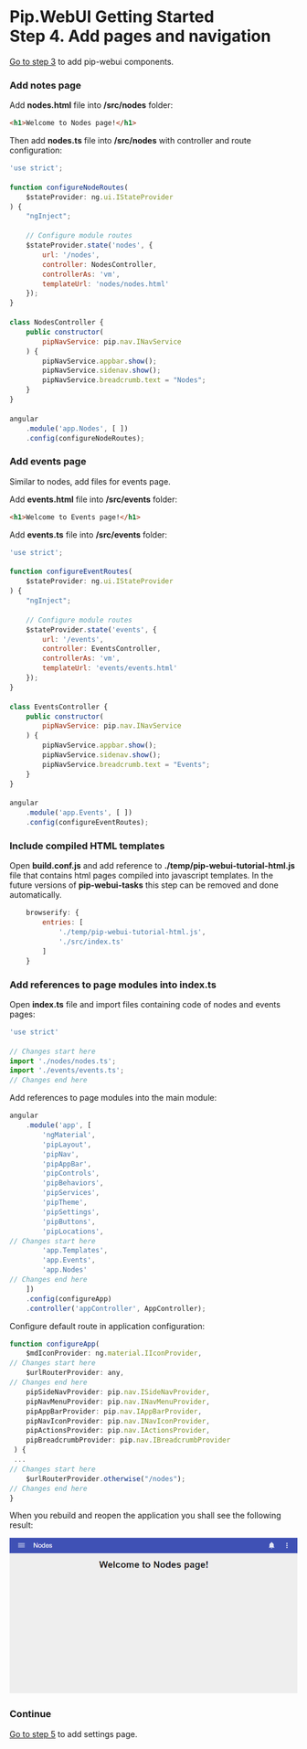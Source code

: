 # Pip.WebUI Getting Started <br/> Step 4. Add pages and navigation

[Go to step 3](https://github.com/pip-webui/pip-webui-tutorial/blob/master/step3/) to add pip-webui components.

### Add notes page

Add **nodes.html** file into **/src/nodes** folder:

```html
<h1>Welcome to Nodes page!</h1>
```
Then add **nodes.ts** file into **/src/nodes** with controller and route configuration:

```javascript
'use strict';

function configureNodeRoutes(
    $stateProvider: ng.ui.IStateProvider
) {
    "ngInject";

    // Configure module routes
    $stateProvider.state('nodes', {
        url: '/nodes',
        controller: NodesController,
        controllerAs: 'vm',
        templateUrl: 'nodes/nodes.html'
    });
}

class NodesController {
    public constructor(
        pipNavService: pip.nav.INavService
    ) {
        pipNavService.appbar.show();
        pipNavService.sidenav.show();
        pipNavService.breadcrumb.text = "Nodes";
    }
}

angular
    .module('app.Nodes', [ ])
    .config(configureNodeRoutes);
```

### Add events page 

Similar to nodes, add files for events page.

Add **events.html** file into **/src/events** folder:

```html
<h1>Welcome to Events page!</h1>
```

Add **events.ts** file into **/src/events** folder:

```javascript
'use strict';

function configureEventRoutes(
    $stateProvider: ng.ui.IStateProvider
) {
    "ngInject";

    // Configure module routes
    $stateProvider.state('events', {
        url: '/events',
        controller: EventsController,
        controllerAs: 'vm',
        templateUrl: 'events/events.html'
    });
}

class EventsController {
    public constructor(
        pipNavService: pip.nav.INavService
    ) {
        pipNavService.appbar.show();
        pipNavService.sidenav.show();
        pipNavService.breadcrumb.text = "Events";
    }
}

angular
    .module('app.Events', [ ])
    .config(configureEventRoutes);
```

### Include compiled HTML templates

Open **build.conf.js** and add reference to **./temp/pip-webui-tutorial-html.js** file that contains html pages compiled into javascript templates.
In the future versions of **pip-webui-tasks** this step can be removed and done automatically.

```javascript
    browserify: {
        entries: [ 
            './temp/pip-webui-tutorial-html.js',
            './src/index.ts'
        ]
    }
```

### Add references to page modules into index.ts

Open **index.ts** file and import files containing code of nodes and events pages:

```javascript
'use strict'

// Changes start here
import './nodes/nodes.ts';
import './events/events.ts';
// Changes end here
```

Add references to page modules into the main module:

```javascript
angular
    .module('app', [
        'ngMaterial',
        'pipLayout', 
        'pipNav', 
        'pipAppBar',        
        'pipControls',
        'pipBehaviors',
        'pipServices', 
        'pipTheme',
        'pipSettings',
        'pipButtons',
        'pipLocations',
// Changes start here
        'app.Templates',
        'app.Events',
        'app.Nodes'
// Changes end here
    ])
    .config(configureApp)
    .controller('appController', AppController);
```

Configure default route in application configuration:

```javascript
function configureApp(
    $mdIconProvider: ng.material.IIconProvider, 
// Changes start here
    $urlRouterProvider: any,
// Changes end here
    pipSideNavProvider: pip.nav.ISideNavProvider, 
    pipNavMenuProvider: pip.nav.INavMenuProvider, 
    pipAppBarProvider: pip.nav.IAppBarProvider, 
    pipNavIconProvider: pip.nav.INavIconProvider,
    pipActionsProvider: pip.nav.IActionsProvider, 
    pipBreadcrumbProvider: pip.nav.IBreadcrumbProvider
 ) {
 ...
// Changes start here
    $urlRouterProvider.otherwise("/nodes");
// Changes end here
} 
```

When you rebuild and reopen the application you shall see the following result:

![Page 4](artifacts/page4.png)

### Continue

[Go to step 5](https://github.com/pip-webui/pip-webui-tutorial/blob/master/step5/) to add settings page.
